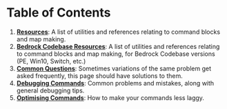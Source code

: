# Table of Contents

1. **[Resources](resources)**: A list of utilities and references relating to command blocks and map making.
1. **[Bedrock Codebase Resources](bcresources)**: A list of utilities and references relating to command blocks and map making, for Bedrock Codebase versions (PE, Win10, Switch, etc.)
1. **[Common Questions](questions)**: Sometimes variations of the same problem get asked frequently, this page should have solutions to them.
1. **[Debugging Commands](debugging)**: Common problems and mistakes, along with general debugging tips.
1. **[Optimising Commands](optimising)**: How to make your commands less laggy.